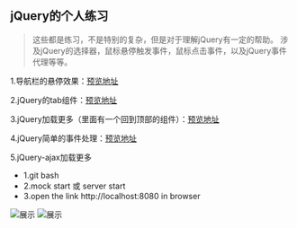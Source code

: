 ## jQuery的个人练习
>这些都是练习，不是特别的复杂，但是对于理解jQuery有一定的帮助。
涉及jQuery的选择器，鼠标悬停触发事件，鼠标点击事件，以及jQuery事件代理等等。

1.导航栏的悬停效果：[预览地址](https://linpengistheone.github.io/jQuery-practice/%E5%9F%BA%E4%BA%8EjQuery%E7%9A%84%E5%AF%BC%E8%88%AA%E6%A0%8F%E9%A2%84%E8%A7%88/index.html)

2.jQuery的tab组件：[预览地址](https://linpengistheone.github.io/jQuery-practice/jQuery-tab/index.html)

3.jQuery加载更多（里面有一个回到顶部的组件）：[预览地址](https://linpengistheone.github.io/jQuery-practice/jQuery%E5%8A%A0%E8%BD%BD%E6%9B%B4%E5%A4%9A/index.html)

4.jQuery简单的事件处理：[预览地址](https://linpengistheone.github.io/jQuery-practice/jQuery%E7%AE%80%E5%8D%95%E7%9A%84%E4%BA%8B%E4%BB%B6%E5%A4%84%E7%90%86.html)

5.jQuery-ajax加载更多
- 1.git bash
- 2.mock start 或 server start
- 3.open the link http://localhost:8080 in browser

![展示](http://upload-images.jianshu.io/upload_images/4866329-5a600140a43ac117.png?imageMogr2/auto-orient/strip%7CimageView2/2/w/1240)
![展示](http://upload-images.jianshu.io/upload_images/4866329-fbf07d10d685affe.png?imageMogr2/auto-orient/strip%7CimageView2/2/w/1240)
